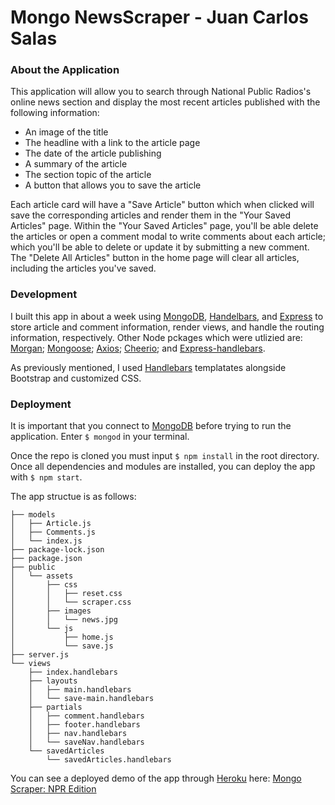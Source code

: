 # Mongo NewsScraper - Juan Carlos Salas

### About the Application
This application will allow you to search through National Public Radios's online news section and display the most recent articles published with the following information:
- An image of the title
- The headline with a link to the article page
- The date of the article publishing
- A summary of the article
- The section topic of the article
- A button that allows you to save the article

Each article card will have a "Save Article" button which when clicked will save the corresponding articles and render them in the "Your Saved Articles" page. Within the "Your Saved Articles" page, you'll be able delete the articles or open a comment modal to write comments about each article; which you'll be able to delete or update it by submitting a new comment. The "Delete All Articles" button in the home page will clear all articles, including the articles you've saved.

### Development
I built this app in about a week using  [MongoDB](https://github.com/mongodb/mongo), [Handelbars](https://github.com/wycats/handlebars.js/), and [Express](https://github.com/expressjs/express) to store article and comment information, render views, and handle the routing information, respectively. Other Node pckages which were utlizied are: [Morgan](https://github.com/expressjs/morgan); [Mongoose](https://github.com/Automattic/mongoose); [Axios](https://github.com/axios/axios); [Cheerio](https://github.com/cheeriojs/cheerio); and [Express-handlebars](https://github.com/ericf/express-handlebars).

As previously mentioned, I used [Handlebars](https://github.com/wycats/handlebars.js/) templatates alongside Bootstrap and customized CSS.

### Deployment
It is important that you connect to [MongoDB](https://github.com/mongodb/mongo) before trying to run the application. Enter ```$ mongod``` in your terminal.

Once the repo is cloned you must input ```$ npm install``` in the root directory. Once all dependencies and modules are installed, you can deploy the app with ```$ npm start```.

The app structue is as follows:
```
├── models
│   ├── Article.js
│   ├── Comments.js
│   └── index.js
├── package-lock.json
├── package.json
├── public
│   └── assets
│       ├── css
│       │   ├── reset.css
│       │   └── scraper.css
│       ├── images
│       │   └── news.jpg
│       └── js
│           ├── home.js
│           └── save.js
├── server.js
└── views
    ├── index.handlebars
    ├── layouts
    │   ├── main.handlebars
    │   └── save-main.handlebars
    ├── partials
    │   ├── comment.handlebars
    │   ├── footer.handlebars
    │   ├── nav.handlebars
    │   └── saveNav.handlebars
    └── savedArticles
        └── savedArticles.handlebars
```

You can see a deployed demo of the app through [Heroku](https://github.com/heroku) here: [Mongo Scraper: NPR Edition](https://ancient-forest-53065.herokuapp.com/)
